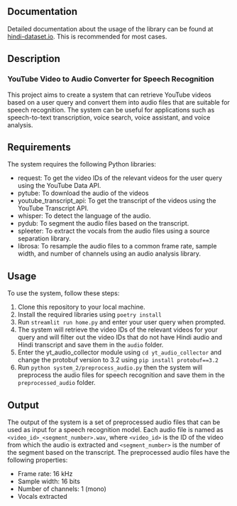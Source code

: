 ## Documentation

Detailed documentation about the usage of the library can be found at [hindi-dataset.io](https://pytube.io). This is recommended for most cases.

## Description 

### YouTube Video to Audio Converter for Speech Recognition

This project aims to create a system that can retrieve YouTube videos based on a user query and convert them into audio files that are suitable for speech recognition. The system can be useful for applications such as speech-to-text transcription, voice search, voice assistant, and voice analysis.

## Requirements

The system requires the following Python libraries:

- request: To get the video IDs of the relevant videos for the user query using the YouTube Data API.
- pytube: To download the audio of the videos
- youtube_transcript_api: To get the transcript of the videos using the YouTube Transcript API.
- whisper: To detect the language of the audio.
- pydub: To segment the audio files based on the transcript.
- spleeter: To extract the vocals from the audio files using a source separation library.
- librosa: To resample the audio files to a common frame rate, sample width, and number of channels using an audio analysis library.

## Usage

To use the system, follow these steps:

1. Clone this repository to your local machine.
2. Install the required libraries using `poetry install`
3. Run `streamlit run home.py` and enter your user query when prompted.
4. The system will retrieve the video IDs of the relevant videos for your query and will filter out the video IDs that do not have Hindi audio and Hindi transcript and save them in the `audio` folder.
5. Enter the yt_audio_collector module using `cd yt_audio_collector` and change the protobuf version to 3.2 using `pip install protobuf==3.2`
6. Run `python system_2/preprocess_audio.py` then the system will preprocess the audio files for speech recognition and save them in the `preprocessed_audio` folder.

## Output

The output of the system is a set of preprocessed audio files that can be used as input for a speech recognition model. Each audio file is named as `<video_id>_<segment_number>.wav`, where `<video_id>` is the ID of the video from which the audio is extracted and `<segment_number>` is the number of the segment based on the transcript. The preprocessed audio files have the following properties:

- Frame rate: 16 kHz
- Sample width: 16 bits
- Number of channels: 1 (mono)
- Vocals extracted